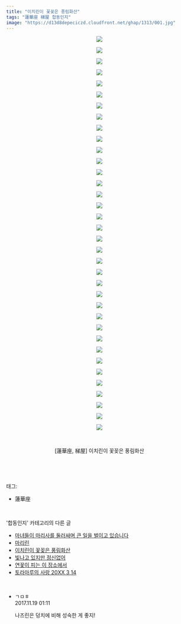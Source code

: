 ```yaml
---
title: "이치린이 꽃꽂은 풍림화산"
tags: "蓮華座 梯屋 합동인지"
image: "https://d13d8depeciczd.cloudfront.net/ghap/1313/001.jpg"
---
```

<div class="article">
<p style="text-align: center; clear: none; float: none;"><img src="{{ site.imgserver12 }}/ghap/1313/001.jpg"/></p>
<p style="text-align: center; clear: none; float: none;"><img src="{{ site.imgserver12 }}/ghap/1313/002.jpg"/></p>
<p style="text-align: center; clear: none; float: none;"><img src="{{ site.imgserver12 }}/ghap/1313/003.jpg"/></p>
<p style="text-align: center; clear: none; float: none;"><img src="{{ site.imgserver12 }}/ghap/1313/004.jpg"/></p>
<p style="text-align: center; clear: none; float: none;"><img src="{{ site.imgserver12 }}/ghap/1313/005.jpg"/></p>
<p style="text-align: center; clear: none; float: none;"><img src="{{ site.imgserver12 }}/ghap/1313/006.jpg"/></p>
<p style="text-align: center; clear: none; float: none;"><img src="{{ site.imgserver12 }}/ghap/1313/007.jpg"/></p>
<p style="text-align: center; clear: none; float: none;"><img src="{{ site.imgserver12 }}/ghap/1313/008.jpg"/></p>
<p style="text-align: center; clear: none; float: none;"><img src="{{ site.imgserver12 }}/ghap/1313/009.jpg"/></p>
<p style="text-align: center; clear: none; float: none;"><img src="{{ site.imgserver12 }}/ghap/1313/010.jpg"/></p>
<p style="text-align: center; clear: none; float: none;"><img src="{{ site.imgserver12 }}/ghap/1313/011.jpg"/></p>
<p style="text-align: center; clear: none; float: none;"><img src="{{ site.imgserver12 }}/ghap/1313/012.jpg"/></p>
<p style="text-align: center; clear: none; float: none;"><img src="{{ site.imgserver12 }}/ghap/1313/013.jpg"/></p>
<p style="text-align: center; clear: none; float: none;"><img src="{{ site.imgserver12 }}/ghap/1313/014.jpg"/></p>
<p style="text-align: center; clear: none; float: none;"><img src="{{ site.imgserver12 }}/ghap/1313/015.jpg"/></p>
<p style="text-align: center; clear: none; float: none;"><img src="{{ site.imgserver12 }}/ghap/1313/016.jpg"/></p>
<p style="text-align: center; clear: none; float: none;"><img src="{{ site.imgserver12 }}/ghap/1313/017.jpg"/></p>
<p style="text-align: center; clear: none; float: none;"><img src="{{ site.imgserver12 }}/ghap/1313/018.jpg"/></p>
<p style="text-align: center; clear: none; float: none;"><img src="{{ site.imgserver12 }}/ghap/1313/019.jpg"/></p>
<p style="text-align: center; clear: none; float: none;"><img src="{{ site.imgserver12 }}/ghap/1313/020.jpg"/></p>
<p style="text-align: center; clear: none; float: none;"><img src="{{ site.imgserver12 }}/ghap/1313/021.jpg"/></p>
<p style="text-align: center; clear: none; float: none;"><img src="{{ site.imgserver12 }}/ghap/1313/022.jpg"/></p>
<p style="text-align: center; clear: none; float: none;"><img src="{{ site.imgserver12 }}/ghap/1313/023.jpg"/></p>
<p style="text-align: center; clear: none; float: none;"><img src="{{ site.imgserver12 }}/ghap/1313/024.jpg"/></p>
<p style="text-align: center; clear: none; float: none;"><img src="{{ site.imgserver12 }}/ghap/1313/025.jpg"/></p>
<p style="text-align: center; clear: none; float: none;"><img src="{{ site.imgserver12 }}/ghap/1313/026.jpg"/></p>
<p style="text-align: center; clear: none; float: none;"><img src="{{ site.imgserver12 }}/ghap/1313/027.jpg"/></p>
<p style="text-align: center; clear: none; float: none;"><img src="{{ site.imgserver12 }}/ghap/1313/028.jpg"/></p>
<p style="text-align: center; clear: none; float: none;"><img src="{{ site.imgserver12 }}/ghap/1313/029.jpg"/></p>
<p style="text-align: center; clear: none; float: none;"><img src="{{ site.imgserver12 }}/ghap/1313/030.jpg"/></p>
<p style="text-align: center; clear: none; float: none;"><img src="{{ site.imgserver12 }}/ghap/1313/031.jpg"/></p>
<p style="text-align: center; clear: none; float: none;"><img src="{{ site.imgserver12 }}/ghap/1313/032.jpg"/></p>
<p style="text-align: center; clear: none; float: none;"><img src="{{ site.imgserver12 }}/ghap/1313/033.jpg"/></p>
<p style="text-align: center; clear: none; float: none;"><img src="{{ site.imgserver12 }}/ghap/1313/034.jpg"/></p>
<p style="text-align: center; clear: none; float: none;"><img src="{{ site.imgserver12 }}/ghap/1313/035.jpg"/></p>
<p style="text-align: center; clear: none; float: none;"><img src="{{ site.imgserver12 }}/ghap/1313/036.jpg"/></p>
<p style="text-align: center; clear: none; float: none;"><br/></p>
<p style="text-align: center; clear: none; float: none;">[蓮華座, 梯屋] 이치린이 꽃꽂은 풍림화산</p>
<p><br/></p>
</div><br/>
<div class="tagTrail">
<p>태그: </p>
<ul>
<li>蓮華座</li>
</ul>
</div><br/>
<div class="another">
<p>'합동인지' 카테고리의 다른 글</p>
<ul>
<li><a href="/ghap_1477">마녀들이 마리사를 둘러싸며 큰 일을 벌이고 있습니다</a></li>
<li><a href="/ghap_1323">마리린</a></li>
<li><a href="/ghap_1313">이치린이 꽃꽂은 풍림화산</a></li>
<li><a href="/ghap_1278">빛나고 있지만 정신없어</a></li>
<li><a href="/ghap_1274">연꽃이 피는 이 장소에서</a></li>
<li><a href="/ghap_1254">토라마루의 사랑 20XX 3 14</a></li>
</ul>
</div><br/>
<div class="cb_module cb_fluid">
<div class="cb_wrt cb_profile">
<div class="comment">
<ul>
<li class="cb_thumb_off" id="comment15132245">
<div class="cb_comment_area">
<div class="cb_info_area">
<div class="cb_section">
<span class="cb_nick_name">ㄱㅁㅎ</span>
</div>
<div class="cb_section">
<span class="cb_date">2017.11.19 01:11 </span>
</div>
</div>
<div class="cb_dsc_comment">
<p class="cb_dsc">
											나즈린은 덩치에 비해 성숙한 게 좋지!
										</p>
</div>
</div></li>
</ul>
</div>
</div><!-- commentList close -->
</div><br/>
